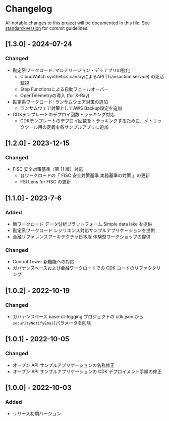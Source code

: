 # Changelog

All notable changes to this project will be documented in this file. See [standard-version](https://github.com/conventional-changelog/standard-version) for commit guidelines.

## [1.3.0] - 2024-07-24

### Changed

- 勘定系ワークロード: マルチリージョン・デモアプリの強化
	- CloudWatch synthetics canaryによるAPI (Transaction service) の死活監視
	- Step Functionsによる自動フェールオーバー
	- OpenTelemetryの導入 (for X-Ray)
- 勘定系ワークロード: ランサムウェア対策の追加
	- ランサムウェア対策としてAWS Backup設定を追加
- CDKテンプレートのデプロイ回数トラッキング対応
	- CDKテンプレートのデプロイ回数をトラッキングするために、メトリックツール用の定義を各サンプルアプリに追加

## [1.2.0] - 2023-12-15

### Changed

- FISC 安全対策基準（第 11 版）対応
  - 各ワークロードの「 FISC 安全対策基準 実務基準の対策 」の更新
  - FSI Lens for FISC の更新

## [1.1.0] - 2023-7-6

### Added

- 新ワークロード データ分析プラットフォーム Simple data lake を提供
- 勘定系ワークロード レジリエンス対応サンプルアプリケーションを提供
- 金融リファレンスアーキテクチャ日本版 体験型ワークショップの提供

### Changed

- Control Tower 新機能への対応
- ガバナンスベースおよび金融ワークロードでの CDK コードのリファクタリング

## [1.0.2] - 2022-10-19

### Changed

- ガバナンスベース base-ct-logging プロジェクトの cdk.json から `securityNotifyEmail`パラメータを削除

## [1.0.1] - 2022-10-05

### Changed

- オープン API サンプルアプリケーションの名称修正
- オープン API サンプルアプリケーションの CDK デプロイメント手順の修正

## [1.0.0] - 2022-10-03

### Added

- リリース初期バージョン
